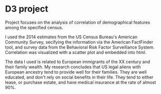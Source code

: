 # D3 project

Project focuses on the analysis of correlation of demographical features among the specified census.

I used the 2014 estimates from the US Census Bureau's American Community Survey, secifying the information via the American FactFinder tool, and survey data from the Behavioral Risk Factor Surveillance System. Correlation was visualized with a scatter plot and embedded into html.

The data I used is related to European immigrants of the XX century and their family wealth. My research concludes that US legal aliens with European ancestry tend to provide well for their families. They are well educated, and don't rely on social benefits in their life. They tend to either lease, or purchase estate, and have medical insurance at the rate of almost 90%.
